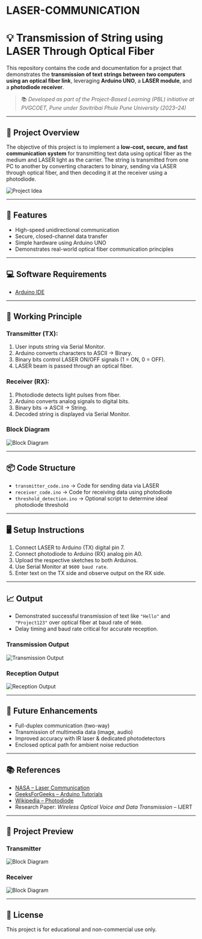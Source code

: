 # LASER-COMMUNICATION
# 💡 Transmission of String using LASER Through Optical Fiber

This repository contains the code and documentation for a project that demonstrates the **transmission of text strings between two computers using an optical fiber link**, leveraging **Arduino UNO**, a **LASER module**, and a **photodiode receiver**.

> 📚 _Developed as part of the Project-Based Learning (PBL) initiative at PVGCOET, Pune under Savitribai Phule Pune University (2023–24)_

---

## 📌 Project Overview

The objective of this project is to implement a **low-cost, secure, and fast communication system** for transmitting text data using optical fiber as the medium and LASER light as the carrier. The string is transmitted from one PC to another by converting characters to binary, sending via LASER through optical fiber, and then decoding it at the receiver using a photodiode.

![Project Idea](Images/project.png)


---

## 🎯 Features

- High-speed unidirectional communication  
- Secure, closed-channel data transfer  
- Simple hardware using Arduino UNO  
- Demonstrates real-world optical fiber communication principles  

---

## 💻 Software Requirements

- [Arduino IDE](https://www.arduino.cc/en/software)  

---

## 🧠 Working Principle

### Transmitter (TX):

1. User inputs string via Serial Monitor.  
2. Arduino converts characters to ASCII → Binary.  
3. Binary bits control LASER ON/OFF signals (1 = ON, 0 = OFF).  
4. LASER beam is passed through an optical fiber.

### Receiver (RX):

1. Photodiode detects light pulses from fiber.  
2. Arduino converts analog signals to digital bits.  
3. Binary bits → ASCII → String.  
4. Decoded string is displayed via Serial Monitor.

### Block Diagram 
![Block Diagram](Images/blockdiagram.png)


---

## 📦 Code Structure

- `transmitter_code.ino` → Code for sending data via LASER  
- `receiver_code.ino` → Code for receiving data using photodiode  
- `threshold_detection.ino` → Optional script to determine ideal photodiode threshold  

---

## 🖥️ Setup Instructions

1. Connect LASER to Arduino (TX) digital pin 7.  
2. Connect photodiode to Arduino (RX) analog pin A0.  
3. Upload the respective sketches to both Arduinos.  
4. Use Serial Monitor at `9600 baud rate`.  
5. Enter text on the TX side and observe output on the RX side.

---

## 📈 Output

- Demonstrated successful transmission of text like `"Hello"` and `"Project123"` over optical fiber at baud rate of `9600`.  
- Delay timing and baud rate critical for accurate reception.

### Transmission Output
  ![Transmission Output](Images/transmissionop.png)
  
### Reception Output
  ![Reception Output](Images/receptionop.png)

---

## 🌟 Future Enhancements

- Full-duplex communication (two-way)  
- Transmission of multimedia data (image, audio)  
- Improved accuracy with IR laser & dedicated photodetectors  
- Enclosed optical path for ambient noise reduction  

---

## 📚 References

- [NASA – Laser Communication](https://www.nasa.gov/communicating-with-missions/lasercomms/)
- [GeeksForGeeks – Arduino Tutorials](https://www.geeksforgeeks.org/)
- [Wikipedia – Photodiode](https://en.wikipedia.org/wiki/Photodiode)
- Research Paper: *Wireless Optical Voice and Data Transmission* – IJERT

---

## 📸 Project Preview

### Transmitter
![Block Diagram](Images/transmitter.png)

### Receiver
![Block Diagram](Images/receiver.png)


---

## 📝 License

This project is for educational and non-commercial use only.
